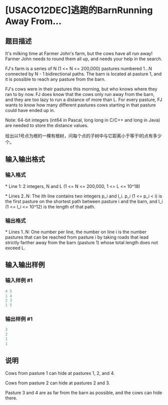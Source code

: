 # [USACO12DEC]逃跑的BarnRunning Away From…

## 题目描述

It's milking time at Farmer John's farm, but the cows have all run away! Farmer John needs to round them all up, and needs your help in the search.

FJ's farm is a series of N (1 <= N <= 200,000) pastures numbered 1...N connected by N - 1 bidirectional paths. The barn is located at pasture 1, and it is possible to reach any pasture from the barn.

FJ's cows were in their pastures this morning, but who knows where they ran to by now. FJ does know that the cows only run away from the barn, and they are too lazy to run a distance of more than L. For every pasture, FJ wants to know how many different pastures cows starting in that pasture could have ended up in.

Note: 64-bit integers (int64 in Pascal, long long in C/C++ and long in Java) are needed to store the distance values.

给出以1号点为根的一棵有根树，问每个点的子树中与它距离小于等于l的点有多少个。

## 输入输出格式

### 输入格式

\* Line 1: 2 integers, N and L (1 <= N <= 200,000, 1 <= L <= 10^18)

\* Lines 2..N: The ith line contains two integers p\_i and l\_i. p\_i (1 <= p\_i < i) is the first pasture on the shortest path between pasture i and the barn, and l\_i (1 <= l\_i <= 10^12) is the length of that path.

### 输出格式

\* Lines 1..N: One number per line, the number on line i is the number pastures that can be reached from pasture i by taking roads that lead strictly farther away from the barn (pasture 1) whose total length does not exceed L.

## 输入输出样例

### 输入样例 #1

```cpp
4 5 
1 4 
2 3 
1 5 

```
### 输出样例 #1

```cpp
3 
2 
1 
1 

```
## 说明

Cows from pasture 1 can hide at pastures 1, 2, and 4.

Cows from pasture 2 can hide at pastures 2 and 3.

Pasture 3 and 4 are as far from the barn as possible, and the cows can hide there.

